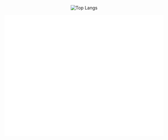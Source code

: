 
<p align="center">
  <img 
    src="https://github-readme-stats.vercel.app/api/top-langs/?username=noxYJZeng&layout=compact&langs_count=12&theme=dark&card_width=500&hide=html&size_weight=0.4&count_weight=1" 
    alt="Top Langs" 
  />
</p>
<p align="center">
  <img src="./metrics.svg" alt="GitHub Metrics" />
</p>


